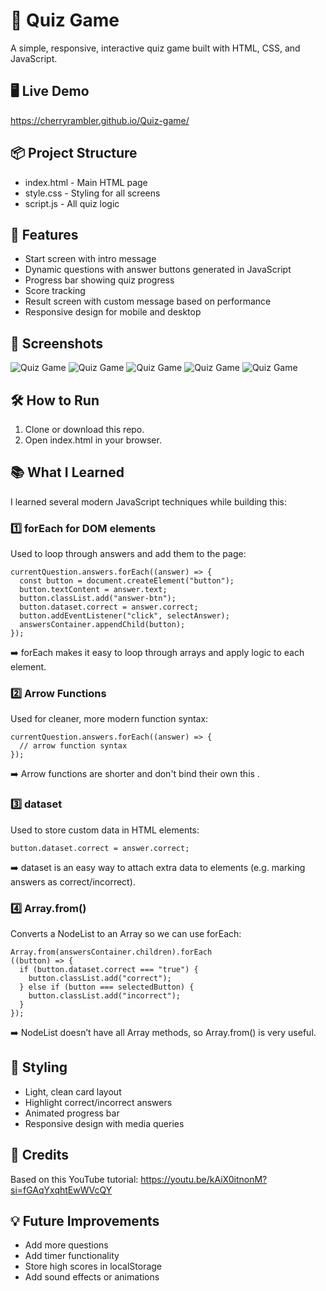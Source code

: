 # 🎯 Quiz Game
A simple, responsive, interactive quiz game built with HTML, CSS, and JavaScript.

## 🖥️ Live Demo
https://cherryrambler.github.io/Quiz-game/

## 📦 Project Structure
- index.html - Main HTML page
- style.css - Styling for all screens
- script.js - All quiz logic

## 🚀 Features
- Start screen with intro message
- Dynamic questions with answer buttons generated in JavaScript
- Progress bar showing quiz progress
- Score tracking
- Result screen with custom message based on performance
- Responsive design for mobile and desktop

## 📸 Screenshots
![Quiz Game](./Screenshots/Screenshot%202025-07-09%20013135.png)
![Quiz Game](./Screenshots/Screenshot%202025-07-09%20013145.png)
![Quiz Game](./Screenshots/Screenshot%202025-07-09%20013204.png)
![Quiz Game](./Screenshots/Screenshot%202025-07-09%20013216.png)
![Quiz Game](./Screenshots/Screenshot%202025-07-09%20013243.png)

## 🛠️ How to Run
1. Clone or download this repo.
2. Open index.html in your browser.

## 📚 What I Learned
I learned several modern JavaScript techniques while building this:

### 1️⃣ forEach for DOM elements
Used to loop through answers and add them to the page:

```
currentQuestion.answers.forEach((answer) => {
  const button = document.createElement("button");
  button.textContent = answer.text;
  button.classList.add("answer-btn");
  button.dataset.correct = answer.correct;
  button.addEventListener("click", selectAnswer);
  answersContainer.appendChild(button);
});
```

➡️ forEach makes it easy to loop through arrays and apply logic to each element.

### 2️⃣ Arrow Functions
Used for cleaner, more modern function syntax:

```
currentQuestion.answers.forEach((answer) => {
  // arrow function syntax
});
```

➡️ Arrow functions are shorter and don't bind their own this .

### 3️⃣ dataset
Used to store custom data in HTML elements:

```
button.dataset.correct = answer.correct;
```

➡️ dataset is an easy way to attach extra data to elements (e.g. marking answers as correct/incorrect).

### 4️⃣ Array.from()
Converts a NodeList to an Array so we can use forEach:

```
Array.from(answersContainer.children).forEach
((button) => {
  if (button.dataset.correct === "true") {
    button.classList.add("correct");
  } else if (button === selectedButton) {
    button.classList.add("incorrect");
  }
});
```
➡️ NodeList doesn’t have all Array methods, so Array.from() is very useful.

## 🎨 Styling
- Light, clean card layout
- Highlight correct/incorrect answers
- Animated progress bar
- Responsive design with media queries

## 🤝 Credits
Based on this YouTube tutorial: https://youtu.be/kAiX0itnonM?si=fGAqYxqhtEwWVcQY

## 💡 Future Improvements
- Add more questions
- Add timer functionality
- Store high scores in localStorage
- Add sound effects or animations